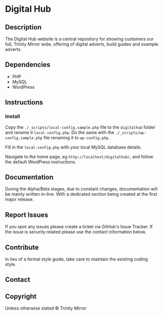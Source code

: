 # Digital Hub

## Description

The Digital Hub website is a central repository for showing customers our full, Trinity Mirror wide, offering of digital adverts, build guides and example adverts.

## Dependencies

- PHP
- MySQL
- WordPress

## Instructions

### Install

Copy the `./_scripts/local-config.sample.php` file to the `digitalhub` folder and rename it `local-config.php`. Do the same with the `./_scripts/wp-config.sample.php` file renaming it to `wp-config.php`.

Fill in the `local-config.php` with your local MySQL database details.

Navigate to the home page, eg `http://localhost/digitalhub/`, and follow the default WordPress instructions.

## Documentation

During the Alpha/Beta stages, due to constant changes, documentation
will be mainly written in-line. With a dedicated section being created
at the first major release.

## Report Issues

If you spot any issues please create a ticket via GitHub's Issue
Tracker. If the issue is security related please use the contact
information below.

## Contribute

In lieu of a formal style guide, take care to maintain the existing
coding style.

## Contact

## Copyright

Unless otherwise stated © Trinity Mirror
